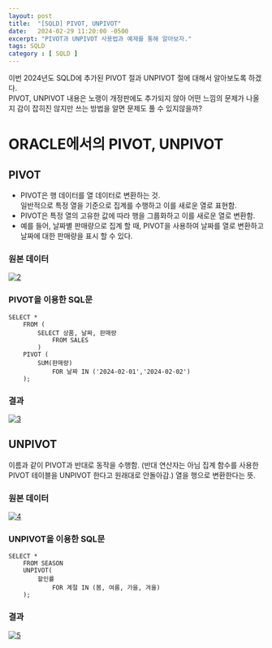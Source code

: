 ```yaml
---
layout: post
title:  "[SQLD] PIVOT, UNPIVOT"
date:   2024-02-29 11:20:00 -0500
excerpt: "PIVOT과 UNPIVOT 사용법과 예제를 통해 알아보자."
tags: SQLD
category : [ SQLD ]
---
```


이번 2024년도 SQLD에 추가된 PIVOT 절과 UNPIVOT 절에 대해서 알아보도록 하겠다.  
PIVOT, UNPIVOT 내용은 노랭이 개정판에도 추가되지 않아 어떤 느낌의 문제가 나올지 감이 잡히진 않지만 쓰는 방법을 알면 문제도 풀 수 있지않을까?

# ORACLE에서의 PIVOT, UNPIVOT 

## PIVOT 

- PIVOT은 행 데이터를 열 데이터로 변환하는 것.  
일반적으로 특정 열을 기준으로 집계를 수행하고 이를 새로운 열로 표현함.  
- PIVOT은 특정 열의 고유한 값에 따라 행을 그룹화하고 이를 새로운 열로 변환함.  
- 예를 들어, 날짜별 판매량으로 집계 할 때, PIVOT을 사용하여 날짜를 열로 변환하고 날짜에 대한 판매량을 표시 할 수 있다.  

### 원본 데이터

<a href="https://imgbb.com/"><img src="https://i.ibb.co/rMpFyHZ/2.png" alt="2" border="0"></a>

### PIVOT을 이용한 SQL문

```
SELECT *
    FROM (
        SELECT 상품, 날짜, 판매량
            FROM SALES
        ) 
    PIVOT (
        SUM(판매량)
            FOR 날짜 IN ('2024-02-01','2024-02-02')
    );
```

### 결과

<a href="https://imgbb.com/"><img src="https://i.ibb.co/sWdg9PQ/3.png" alt="3" border="0"></a>

## UNPIVOT

이름과 같이 PIVOT과 반대로 동작을 수행함. (반대 연산자는 아님 집계 함수를 사용한 PIVOT 테이블을 UNPIVOT 한다고 원래대로 안돌아감.)
열을 행으로 변환한다는 뜻.  

### 원본 데이터

<a href="https://imgbb.com/"><img src="https://i.ibb.co/Y8XKk1n/4.png" alt="4" border="0"></a>

### UNPIVOT을 이용한 SQL문

```
SELECT * 
    FROM SEASON
    UNPIVOT(
        할인률 
            FOR 계절 IN (봄, 여름, 가을, 겨울)
    );
```

### 결과

<a href="https://imgbb.com/"><img src="https://i.ibb.co/XVjyPYq/5.png" alt="5" border="0"></a>

